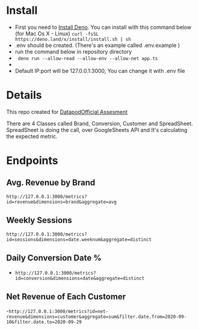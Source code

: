 # Install
- First you need to [Install Deno]('https://deno.land/manual@v1.28.0/getting_started/installation'). You can install with this command below (for Mac Os X - Linux)
  ```curl -fsSL https://deno.land/x/install/install.sh | sh```
- .env should be created. (There's an example called .env.example )
- run the command below in repository directory
- ``` deno run --allow-read --allow-env --allow-net app.ts```
- 
- Default IP:port will be 127.0.0.1:3000, You can change it with .env file

# Details
This repo created for [DatapodOfficial Assesment]('https://github.com/datapadofficial/assessment-backend')

There are 4 Classes called Brand, Conversion, Customer and SpreadSheet.
SpreadSheet is doing the call, over GoogleSheets API and  It's calculating the expected metric.


# Endpoints

## Avg. Revenue by Brand
`http://127.0.0.1:3000/metrics?id=revenue&dimensions=brand&aggregate=avg`

## Weekly Sessions
`http://127.0.0.1:3000/metrics?id=sessions&dimensions=date.weeknum&aggregate=distinct`

## Daily Conversion Date %
- `http://127.0.0.1:3000/metrics?id=conversion&dimensions=date&aggregate=distinct`


## Net Revenue of Each Customer
-`http://127.0.0.1:3000/metrics?id=net-revenue&dimensions=customer&aggregate=sum&filter.date.from=2020-09-10&filter.date.to=2020-09-29`


